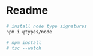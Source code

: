 # Readme

```bash
# install node type signatures
npm i @types/node

# npm install
# tsc --watch
```
